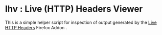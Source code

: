 
# lhv : Live (HTTP) Headers Viewer

This is a simple helper script for inspection of output generated by the [Live HTTP Headers](https://addons.mozilla.org/en-US/firefox/addon/live-http-headers) Firefox Addon .

